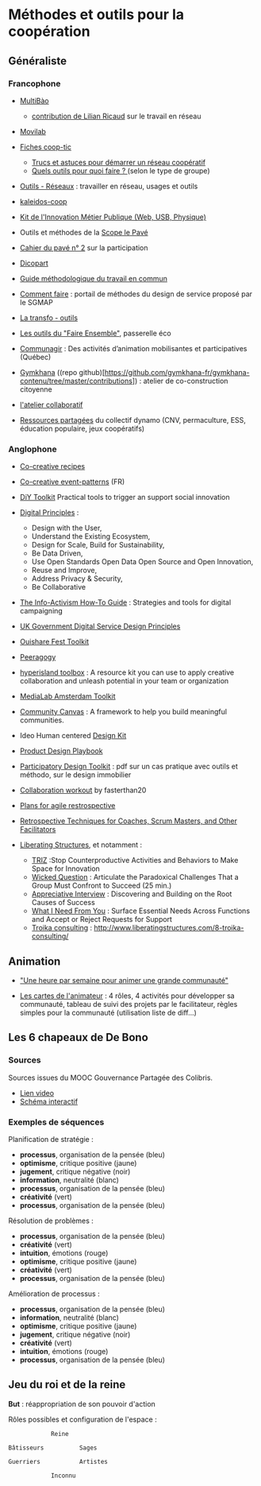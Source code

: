 # Méthodes et outils pour la coopération

## Généraliste

### Francophone

- [MultiBào](http://www.multibao.org/)
  - [contribution de Lilian Ricaud](http://www.multibao.org/#lilianricaud/travail-en-reseau) sur le travail en réseau


- [Movilab](http://movilab.org/index.php?title=Cat%C3%A9gorie:Formats_d%27animation)


- [Fiches coop-tic](http://ebook.coop-tic.eu/francais/wakka.php?wiki=ToutesLesFiches)
  - [Trucs et astuces pour démarrer un réseau coopératif](http://ebook.coop-tic.eu/francais/wakka.php?wiki=TrucsEtAstucesPourDemarrerUnReseauCooper)
  - [Quels outils pour quoi faire ? ](http://ebook.coop-tic.eu/francais/wakka.php?wiki=QuelsOutilsPourQuoiFaireselonLeTypeD) (selon le type de groupe)


- [Outils - Réseaux](http://outils-reseaux.org/PagePrincipale) : travailler en réseau, usages et outils

- [kaleidos-coop](http://kaleidos-coop.org/wakka.php?wiki=PagePrincipale)

- [Kit de l'Innovation Métier Publique (Web, USB, Physique)](https://github.com/InnovMetierEtat/Kit-Innovation-Metier)

- Outils et méthodes de la [Scope le Pavé](http://www.scoplepave.org)

- [Cahier du pavé n° 2](http://www.scoplepave.org/le-cahier-du-pave-no-2-la-participation) sur la participation

- [Dicopart](http://www.dicopart.fr/fr/dico/dispositifs)

- [Guide méthodologique du travail en commun](http://www.iaat.org/telechargement/guide_methodo/guide_methodo_complet.pdf)

- [Comment faire](http://comment-faire.modernisation.gouv.fr/) : portail de méthodes du design de service proposé par le SGMAP


- [La transfo - outils](http://latransfo.la27eregion.fr/outils-et-methodes/)

- [Les outils du "Faire Ensemble"](http://www.passerelleco.info/article.php?id_article=1794), passerelle éco

- [Communagir](http://pouremporter.communagir.org/incontournables) : Des activités d’animation mobilisantes
et participatives (Québec)

- [Gymkhana](http://www.gymkhana.fr/) ((repo github)[https://github.com/gymkhana-fr/gymkhana-contenu/tree/master/contributions]) : atelier de co-construction citoyenne

- [l'atelier collaboratif](http://atelier-collaboratif.com/toutes-les-pratiques.php)

- [Ressources partagées](https://www.dropbox.com/sh/7hi1alwb7cixwcx/AAB8kYDgeu_x5_ms7A3y4yU0a?dl=0) du collectif dynamo (CNV, permaculture, ESS, éducation populaire, jeux coopératifs)

### Anglophone

- [Co-creative recipes](http://www.co-creative-recipes.cc/)

- [Co-creative event-patterns](https://docs.google.com/spreadsheets/d/1dVhQs7aiS9wE1EkmaITFKL-9jDxwx6uFzE992qQhJ80/edit#gid=13) (FR)

- [DiY Toolkit](http://diytoolkit.org/) Practical tools to trigger an support social innovation

- [Digital Principles](http://digitalprinciples.org/) :
  - Design with the User,
  - Understand the Existing Ecosystem,
  - Design for Scale, Build for Sustainability,
  - Be Data Driven,
  - Use Open Standards Open Data Open Source and Open Innovation,
  - Reuse and Improve,
  - Address Privacy & Security,
  - Be Collaborative


- [The Info-Activism How-To Guide](https://howto.informationactivism.org/) : Strategies and tools for digital campaigning

- [UK Government Digital Service Design Principles](https://www.gov.uk/design-principles)

- [Ouishare Fest Toolkit](https://ouishare.gitbooks.io/ouishare-fest-toolkit/content/)

- [Peeragogy](https://peeragogy.github.io/)

- [hyperisland toolbox](http://toolbox.hyperisland.com/) : A resource kit you can use to apply creative collaboration and unleash potential in your team or organization

- [MediaLab Amsterdam Toolkit](http://medialabamsterdam.com/toolkit/)

- [Community Canvas](https://community-canvas.org/) : A framework to help you build meaningful communities.

- Ideo Human centered [Design Kit](http://www.designkit.org)

- [Product Design Playbook](https://blog.marvelapp.com/product-design-playbook/)


- [Participatory Design Toolkit](https://www.enterprisecommunity.org/download?fid=9750&nid=13221) : pdf sur un cas pratique avec outils et méthodo, sur le design immobilier

- [Collaboration workout](http://fasterthan20.com/workout/) by fasterthan20

- [Plans for agile restrospective](https://plans-for-retrospectives.com/en/?id=32-80-105-21-14)

- [Retrospective Techniques for Coaches, Scrum Masters, and Other Facilitators](https://trello.com/b/40BwQg57/retrospective-techniques-for-coaches-scrum-masters-and-other-facilitators)
- [Liberating Structures](http://www.liberatingstructures.com/), et notamment :
  - [TRIZ](http://www.liberatingstructures.com/6-making-space-with-triz/) :Stop Counterproductive Activities and Behaviors to Make Space for Innovation
  - [Wicked Question](http://www.liberatingstructures.com/4-wicked-questions/) : Articulate the Paradoxical Challenges That a Group Must Confront to Succeed (25 min.)
  - [Appreciative Interview](http://www.liberatingstructures.com/5-appreciative-interviews-ai/) : Discovering and Building on the Root Causes of Success
  - [What I Need From You](http://www.liberatingstructures.com/24-what-i-need-from-you-winfy/) : Surface Essential Needs Across Functions and Accept or Reject Requests for Support
  - [Troika consulting](http://www.liberatingstructures.com/8-troika-consulting/) : http://www.liberatingstructures.com/8-troika-consulting/


## Animation

- ["Une heure par semaine pour animer une grande communauté"](https://docs.google.com/document/d/1A5Ep7s2yAHLi3DxPANKpGTbeZctwRvDPYpK9KDsH_EI)

- [Les cartes de l'animateur](https://jmichelcornu.learnybox.com/medias/jmichelcornu/images/Lancement/CDLA%20les%20cartes%20de%20l%20animateur.pdf?prenom=michel+Briand&email=michel.briand%40telecom-bretagne.eu) : 4 rôles, 4 activités pour développer sa communauté, tableau de suivi des projets par le facilitateur, règles simples pour la communauté (utilisation liste de diff...)

## Les 6 chapeaux de De Bono

### Sources

Sources issues du MOOC Gouvernance Partagée des Colibris.

- [Lien video](https://player.vimeo.com/video/211641817)
- [Schéma interactif](https://www.thinglink.com/scene/896420740511825920)

### Exemples de séquences

Planification de stratégie :
- **processus**, organisation de la pensée (bleu)
- **optimisme**, critique positive (jaune)
- **jugement**, critique négative (noir)
- **information**, neutralité (blanc)
- **processus**, organisation de la pensée (bleu)
- **créativité** (vert)
- **processus**, organisation de la pensée (bleu)

Résolution de problèmes :
- **processus**, organisation de la pensée (bleu)
- **créativité** (vert)
- **intuition**, émotions (rouge)
- **optimisme**, critique positive (jaune)
- **créativité** (vert)
- **processus**, organisation de la pensée (bleu)

Amélioration de processus :
- **processus**, organisation de la pensée (bleu)
- **information**, neutralité (blanc)
- **optimisme**, critique positive (jaune)
- **jugement**, critique négative (noir)
- **créativité** (vert)
- **intuition**, émotions (rouge)
- **processus**, organisation de la pensée (bleu)


## Jeu du roi et de la reine

**But** : réappropriation de son pouvoir d'action

Rôles possibles et configuration de l'espace :

```
            Reine

Bâtisseurs          Sages

Guerriers           Artistes

            Inconnu
```
